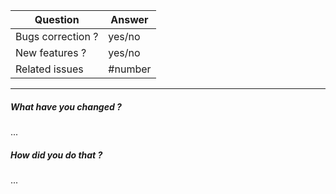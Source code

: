 | Question               | Answer
| ---------------------- | -
| Bugs correction ?      | yes/no
| New features ?         | yes/no
| Related issues         | #number

---

##### What have you changed  ?
...

##### How did you do that ?
...
